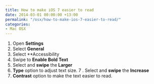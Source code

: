 ```yaml
---
title: How to make iOS 7 easier to read
date: 2014-03-01 00:00:00 +13:00
permalink: "/osx/how-to-make-ios-7-easier-to-read/"
categories:
- Mac OSX
---
```


1. Open **Settings** 
2. Select **General** 
3. Select **Accessibility
4. Swipe to **Enable Bold Text** 
5. Select and **swipe** the **Larger**
6. **Type** option to adjust text size. 
7 . Select and **swipe** the **Increase**
8.  **Contrast** option to make the text easier to read.

